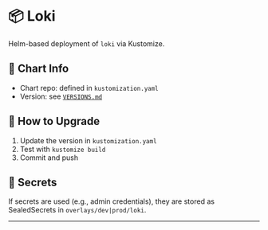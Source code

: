 # 📦 Loki

Helm-based deployment of `loki` via Kustomize.

## 🔗 Chart Info

- Chart repo: defined in `kustomization.yaml`
- Version: see [`VERSIONS.md`](../../../../VERSIONS.md)

## 🚀 How to Upgrade

1. Update the version in `kustomization.yaml`
2. Test with `kustomize build`
3. Commit and push

## 🔐 Secrets

If secrets are used (e.g., admin credentials), they are stored as SealedSecrets in `overlays/dev|prod/loki`.

---
